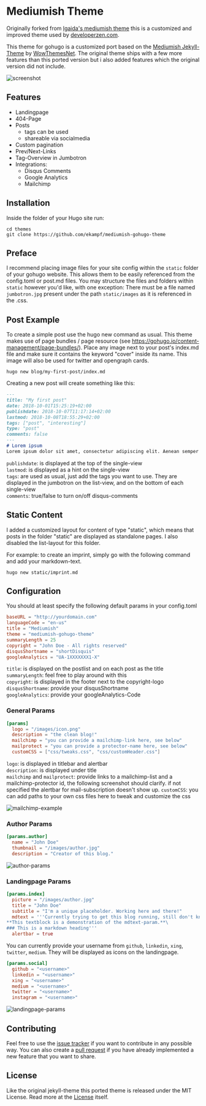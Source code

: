 # Mediumish Theme

Originally forked from [lgaida's mediumish theme](https://github.com/lgaida/mediumish-gohugo-theme) this
is a customized and improved theme used by [developerzen.com](https://developerzen.com).

This theme for gohugo is a customized port based on the [Mediumish Jekyll-Theme](//github.com/wowthemesnet/mediumish-theme-jekyll) by [WowThemesNet](//github.com/wowthemesnet). The original theme ships with a few more features than this ported version but i also added features which the original version did not include.

![screenshot](https://raw.githubusercontent.com/ekampf/mediumish-gohugo-theme/master/images/screenshot.png)

## Features

+ Landingpage
+ 404-Page
+ Posts
  + tags can be used
  + shareable via socialmedia
+ Custom pagination
+ Prev/Next-Links
+ Tag-Overview in Jumbotron
+ Integrations:
  + Disqus Comments
  + Google Analytics
  + Mailchimp

## Installation

Inside the folder of your Hugo site run:

```shell
cd themes
git clone https://github.com/ekampf/mediumish-gohugo-theme
```

## Preface

I recommend placing image files for your site config within the `static` folder of your gohugo website. This allows them to be easily referenced from the config.toml or post.md files. You may structure the files and folders within `static` however you'd like, with one exception: There must be a file named `jumbotron.jpg` present under the path `static/images` as it is referenced in the .css.

## Post Example

To create a simple post use the hugo new command as usual.
This theme makes use of page bundles / page resource (see <https://gohugo.io/content-management/page-bundles/>).
Place any image next to your post's index.md file and make sure it contains the keyword "cover" inside its name.
This image will also be used for twitter and opengraph cards.

```shell
hugo new blog/my-first-post/index.md
```

Creating a new post will create something like this:

```markdown
---
title: "My first post"
date: 2018-10-01T15:25:19+02:00
publishdate: 2018-10-07T11:17:14+02:00
lastmod: 2018-10-08T18:55:29+02:00
tags: ["post", "interesting"]
type: "post"
comments: false
---
# Lorem ipsum
Lorem ipsum dolor sit amet, consectetur adipiscing elit. Aenean semper libero quis dictum dapibus. Nulla egestas vitae augue eu rutrum. Duis ullamcorper dictum ipsum. Interdum et malesuada fames ac ante ipsum primis in faucibus. Suspendisse tortor dui, fermentum non dapibus id, volutpat non odio.
```

`publishdate`: is displayed at the top of the single-view\
`lastmod`: is displayed as a hint on the single-view\
`tags`: are used as usual, just add the tags you want to use. They are displayed in the jumbotron on the list-view, and on the bottom of each single-view\
`comments`: true/false to turn on/off disqus-comments

## Static Content

I added a customized layout for content of type "static", which means that posts in the folder "static" are displayed as standalone pages. I also disabled the list-layout for this folder.

For example: to create an imprint, simply go with the following command and add your markdown-text.

```shell
hugo new static/imprint.md
```

## Configuration

You should at least specify the following default params in your config.toml

```toml
baseURL = "http://yourdomain.com"
languageCode = "en-us"
title = "Mediumish"
theme = "mediumish-gohugo-theme"
summaryLength = 25
copyright = "John Doe - All rights reserved"
disqusShortname = "shortDisquis"
googleAnalytics = "UA-1XXXXXXX1-X"
```

`title`: is displayed on the postlist and on each post as the title\
`summaryLength`: feel free to play around with this\
`copyright`: is displayed in the footer next to the copyright-logo\
`disqusShortname`: provide your disqusShortname\
`googleAnalytics`: provide your googleAnalytics-Code

### General Params

```toml
[params]
  logo = "/images/icon.png"
  description = "the clean blog!"
  mailchimp = "you can provide a mailchimp-link here, see below"
  mailprotect = "you can provide a protector-name here, see below"
  customCSS = ["css/tweaks.css", "css/customHeader.css"]
```

`logo`: is displayed in titlebar and alertbar\
`description`: is displayed under title\
`mailchimp` and `mailprotect`: provide links to a mailchimp-list and a mailchimp-protector id, the following screenshot should clarify. if not specified the alertbar for mail-subscription doesn't show up.
`customCSS`: you can add paths to your own css files here to tweak and customize the css

![mailchimp-example](https://raw.githubusercontent.com/ekampf/mediumish-gohugo-theme/master/images/mailchimp.png)

### Author Params

```toml
[params.author]
  name = "John Doe"
  thumbnail = "/images/author.jpg"
  description = "Creator of this blog."
```

![author-params](https://raw.githubusercontent.com/ekampf/mediumish-gohugo-theme/master/images/authorpost.png)

### Landingpage Params

```toml
[params.index]
  picture = "/images/author.jpg"
  title = "John Doe"
  subtitle = "I'm a unique placeholder. Working here and there!"
  mdtext = '''Currently trying to get this blog running, still don't know what the blog will be about!\
**This textblock is a demonstration of the mdtext-param.**\
### This is a markdown heading'''
  alertbar = true
```

You can currently provide your username from `github`, `linkedin`, `xing`, `twitter`, `medium`. They will be displayed as icons on the landingpage.

```toml
[params.social]
  github = "<username>"
  linkedin = "<username>"
  xing = "<username>"
  medium = "<username>"
  twitter = "<username>"
  instagram = "<username>"
```

![landingpage-params](https://raw.githubusercontent.com/ekampf/mediumish-gohugo-theme/master/images/landing.png)

## Contributing

Feel free to use the [issue tracker](//github.com/ekampf/mediumish-gohugo-theme/issues) if you want to contribute in any possible way.
You can also create a [pull request](//github.com/ekampf/mediumish-gohugo-theme/pulls) if you have already implemented a new feature that you want to share.

## License

Like the original jekyll-theme this ported theme is released under the MIT License. Read more at the [License](//github.com/ekampf/mediumish-gohugo-theme/blob/master/LICENSE) itself.
